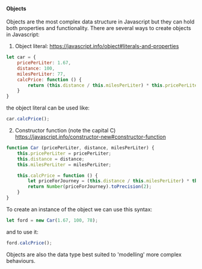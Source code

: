 #### Objects

Objects are the most complex data structure in Javascript but they can hold both properties and functionality.
There are several ways to create objects in Javascript:
1. Object literal:
    https://javascript.info/object#literals-and-properties

```javascript
let car = {
    pricePerLiter: 1.67,
    distance: 100,
    milesPerLiter: 77,
    calcPrice: function () {
        return (this.distance / this.milesPerLiter) * this.pricePerLiter;
    }
}
```
the object literal can be used like:
```javascript
car.calcPrice();
```

2. Constructor function (note the capital C)
   https://javascript.info/constructor-new#constructor-function
```javascript
function Car (pricePerLiter, distance, milesPerLiter) {
    this.pricePerLiter = pricePerLiter;
    this.distance = distance;
    this.milesPerLiter = milesPerLiter;

    this.calcPrice = function () {
        let priceForJourney = (this.distance / this.milesPerLiter) * this.pricePerLiter
        return Number(priceForJourney).toPrecision(2);
    }
}
```

To create an instance of the object we can use this syntax:

```javascript
let ford = new Car(1.67, 100, 78);
```

and to use it:
```javascript
ford.calcPrice();
```

Objects are also the data type best suited to 'modelling' more complex behaviours.

